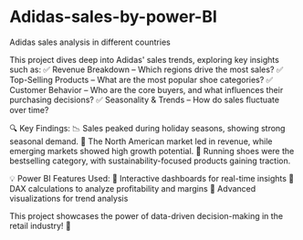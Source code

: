 # Adidas-sales-by-power-BI
Adidas sales analysis in different countries 

This project dives deep into Adidas' sales trends, exploring key insights such as:
✅ Revenue Breakdown – Which regions drive the most sales?
✅ Top-Selling Products – What are the most popular shoe categories?
✅ Customer Behavior – Who are the core buyers, and what influences their purchasing decisions?
✅ Seasonality & Trends – How do sales fluctuate over time?

🔍 Key Findings:
📉 Sales peaked during holiday seasons, showing strong seasonal demand.
📍 The North American market led in revenue, while emerging markets showed high growth potential.
👟 Running shoes were the bestselling category, with sustainability-focused products gaining traction.

💡 Power BI Features Used:
📌 Interactive dashboards for real-time insights
📌 DAX calculations to analyze profitability and margins
📌 Advanced visualizations for trend analysis

This project showcases the power of data-driven decision-making in the retail industry! 🚀
